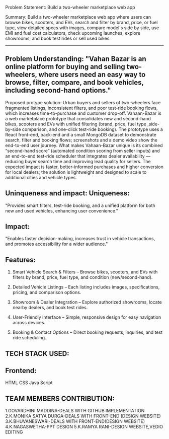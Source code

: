  Problem Statement: Build a two-wheeler marketplace web app

Summary: Build a two-wheeler marketplace web app where users can browse bikes, scooters, and EVs, search and filter by brand, price, or fuel type, view detailed specs with images, compare model's side by side, use EMI and fuel cost calculators, check upcoming launches, explore showrooms, and book test rides or sell used bikes.

-------------------
Problem Understanding:
"Vahan Bazar is an online platform for buying and selling two-wheelers, where users need an easy way to browse, filter, compare, and book vehicles, including second-hand options."
--------------------
Proposed protype solution:
Urban buyers and sellers of two-wheelers face fragmented listings, inconsistent filters, and poor test-ride booking flows, which increases time-to-purchase and customer drop-off. Vahaan-Bazar is a web marketplace prototype that consolidates new and second-hand bikes, scooters and EVs with unified filtering (brand, price, fuel type ,side-by-side comparison, and one-click test-ride booking). The prototype uses a React front-end, back-end and a small MongoDB dataset to demonstrate search, filter and booking flows; screenshots and a demo video show the end-to-end user journey. What makes Vahaan-Bazar unique is its combined “second-hand score” (automated condition scoring from seller inputs) and an end-to-end test-ride scheduler that integrates dealer availability — reducing buyer search time and improving lead quality for sellers. The expected impact is faster, better-informed purchases and higher conversion for local dealers; the solution is lightweight and designed to scale to additional cities and vehicle types.


Uninqueness and impact:
Uniqueness:
-------------------
"Provides smart filters, test-ride booking, and a unified platform for both new and used vehicles, enhancing user convenience."

Impact:
----------------------
"Enables faster decision-making, increases trust in vehicle transactions, and promotes accessibility for a wider audience."

Features:
------------------------

1. Smart Vehicle Search & Filters – Browse bikes, scooters, and EVs with filters by brand, price, fuel type, and condition (new/second-hand).


2. Detailed Vehicle Listings – Each listing includes images, specifications, pricing, and comparison options.


3. Showroom & Dealer Integration – Explore authorized showrooms, locate nearby dealers, and book test rides.


4. User-Friendly Interface – Simple, responsive design for easy navigation across devices.


5. Booking & Contact Options – Direct booking requests, inquiries, and test ride scheduling.

TECH STACK USED:
----------------------------

Frontend:
------------
HTML
CSS
Java Script

TEAM MEMBERS CONTRIBUTION:
-------------------------------
1.GOVARDHINI MADDINA-DEALS WITH GITHUB IMPLEMENTATION
2.K.MONIKA SATYA DURGA-DEALS WITH FRONT-END (DESIGN WEBSITE)
3.K.BHUVANESWARI-DEALS WITH FRONT-END(DESIGN WEBSITE)
4.K.NAGASWETHA-PPT DESIGN
5.K.RAMYA RANI-DESIGN WEBSITE,VEDIO EDITING

  

